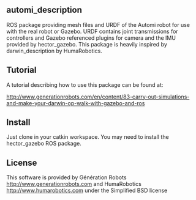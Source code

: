 ## automi_description

ROS package providing mesh files and URDF of the Automi robot for use with the real robot or Gazebo.
URDF contains joint transmissions for controllers and Gazebo referenced plugins for camera and the IMU provided by hector_gazebo. This package is heavily inspired by darwin_description by HumaRobotics.


## Tutorial

A tutorial describing how to use this package can be found at:

http://www.generationrobots.com/en/content/83-carry-out-simulations-and-make-your-darwin-op-walk-with-gazebo-and-ros

## Install
Just clone in your catkin workspace. You may need to install the hector_gazebo ROS package.

## License

This software is provided by Génération Robots http://www.generationrobots.com and HumaRobotics http://www.humarobotics.com under the Simplified BSD license

